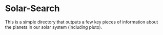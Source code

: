 # Solar-Search

This is a simple directory that outputs a few key pieces of information about the planets in our solar system (including pluto).
